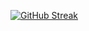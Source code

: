 
[![GitHub Streak](https://github-readme-streak-stats.herokuapp.com?user=xanndreas&hide_border=true&date_format=M%20j%5B%2C%20Y%5D&background=232023&ring=DD2727&currStreakNum=DDDDDD&sideNums=DDDDDD&sideLabels=FA8B00&dates=DDDDDD)](https://open-projects.org)
